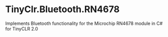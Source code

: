 # TinyClr.Bluetooth.RN4678
Implements Bluetooth functionality for the Microchip RN4678 module in C# for TinyCLR 2.0
